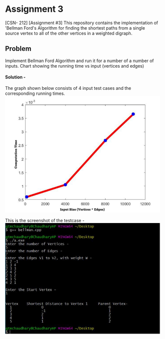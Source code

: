 # Assignment 3  
[CSN- 212] [Assignment #3] This repository contains the implementation of 'Bellman Ford's Algorithm for finding the shortest paths from a single source vertex to all of the other vertices in a weighted digraph.
  
## Problem  
Implement Bellman Ford Algorithm and run it for a number of a number of inputs. 
Chart showing the running time vs input (vertices and edges)
  
#### Solution -  
The graph shown below consists of 4 input test cases and the corresponding running times.
![picture](Bellman_running_time.jpg)  
  
This is the screenshot of the testcase -  
![picture](Test_case.JPG)  
